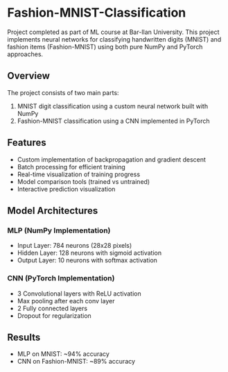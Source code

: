 # Fashion-MNIST-Classification
Project completed as part of ML course at Bar-Ilan University.
This project implements neural networks for classifying handwritten digits (MNIST) and fashion items (Fashion-MNIST) using both pure NumPy and PyTorch approaches.

## Overview
The project consists of two main parts:

  1. MNIST digit classification using a custom neural network built with NumPy
  2. Fashion-MNIST classification using a CNN implemented in PyTorch

## Features

  - Custom implementation of backpropagation and gradient descent
  - Batch processing for efficient training
  - Real-time visualization of training progress
  - Model comparison tools (trained vs untrained)
  - Interactive prediction visualization

## Model Architectures
### MLP (NumPy Implementation)
  - Input Layer: 784 neurons (28x28 pixels)
  - Hidden Layer: 128 neurons with sigmoid activation
  - Output Layer: 10 neurons with softmax activation

### CNN (PyTorch Implementation)
  - 3 Convolutional layers with ReLU activation
  - Max pooling after each conv layer
  - 2 Fully connected layers
  - Dropout for regularization

## Results
  - MLP on MNIST: ~94% accuracy
  - CNN on Fashion-MNIST: ~89% accuracy

